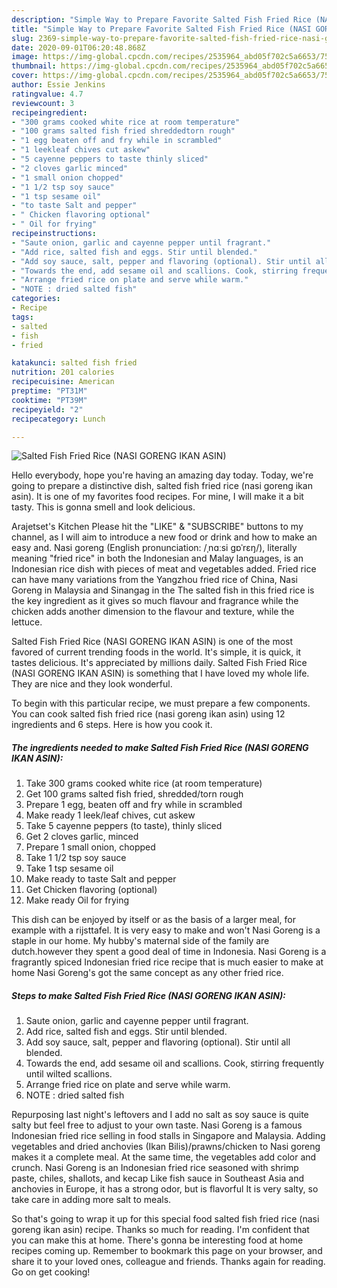 ```yaml
---
description: "Simple Way to Prepare Favorite Salted Fish Fried Rice (NASI GORENG IKAN ASIN)"
title: "Simple Way to Prepare Favorite Salted Fish Fried Rice (NASI GORENG IKAN ASIN)"
slug: 2369-simple-way-to-prepare-favorite-salted-fish-fried-rice-nasi-goreng-ikan-asin
date: 2020-09-01T06:20:48.868Z
image: https://img-global.cpcdn.com/recipes/2535964_abd05f702c5a6653/751x532cq70/salted-fish-fried-rice-nasi-goreng-ikan-asin-recipe-main-photo.jpg
thumbnail: https://img-global.cpcdn.com/recipes/2535964_abd05f702c5a6653/751x532cq70/salted-fish-fried-rice-nasi-goreng-ikan-asin-recipe-main-photo.jpg
cover: https://img-global.cpcdn.com/recipes/2535964_abd05f702c5a6653/751x532cq70/salted-fish-fried-rice-nasi-goreng-ikan-asin-recipe-main-photo.jpg
author: Essie Jenkins
ratingvalue: 4.7
reviewcount: 3
recipeingredient:
- "300 grams cooked white rice at room temperature"
- "100 grams salted fish fried shreddedtorn rough"
- "1 egg beaten off and fry while in scrambled"
- "1 leekleaf chives cut askew"
- "5 cayenne peppers to taste thinly sliced"
- "2 cloves garlic minced"
- "1 small onion chopped"
- "1 1/2 tsp soy sauce"
- "1 tsp sesame oil"
- "to taste Salt and pepper"
- " Chicken flavoring optional"
- " Oil for frying"
recipeinstructions:
- "Saute onion, garlic and cayenne pepper until fragrant."
- "Add rice, salted fish and eggs. Stir until blended."
- "Add soy sauce, salt, pepper and flavoring (optional). Stir until all blended."
- "Towards the end, add sesame oil and scallions. Cook, stirring frequently until wilted scallions."
- "Arrange fried rice on plate and serve while warm."
- "NOTE : dried salted fish"
categories:
- Recipe
tags:
- salted
- fish
- fried

katakunci: salted fish fried 
nutrition: 201 calories
recipecuisine: American
preptime: "PT31M"
cooktime: "PT39M"
recipeyield: "2"
recipecategory: Lunch

---
```



![Salted Fish Fried Rice (NASI GORENG IKAN ASIN)](https://img-global.cpcdn.com/recipes/2535964_abd05f702c5a6653/751x532cq70/salted-fish-fried-rice-nasi-goreng-ikan-asin-recipe-main-photo.jpg)

Hello everybody, hope you're having an amazing day today. Today, we're going to prepare a distinctive dish, salted fish fried rice (nasi goreng ikan asin). It is one of my favorites food recipes. For mine, I will make it a bit tasty. This is gonna smell and look delicious.

Arajetset&#39;s Kitchen Please hit the &#34;LIKE&#34; &amp; &#34;SUBSCRIBE&#34; buttons to my channel, as I will aim to introduce a new food or drink and how to make an easy and. Nasi goreng (English pronunciation: /ˌnɑːsi ɡɒˈrɛŋ/), literally meaning &#34;fried rice&#34; in both the Indonesian and Malay languages, is an Indonesian rice dish with pieces of meat and vegetables added. Fried rice can have many variations from the Yangzhou fried rice of China, Nasi Goreng in Malaysia and Sinangag in the The salted fish in this fried rice is the key ingredient as it gives so much flavour and fragrance while the chicken adds another dimension to the flavour and texture, while the lettuce.

Salted Fish Fried Rice (NASI GORENG IKAN ASIN) is one of the most favored of current trending foods in the world. It's simple, it is quick, it tastes delicious. It's appreciated by millions daily. Salted Fish Fried Rice (NASI GORENG IKAN ASIN) is something that I have loved my whole life. They are nice and they look wonderful.


To begin with this particular recipe, we must prepare a few components. You can cook salted fish fried rice (nasi goreng ikan asin) using 12 ingredients and 6 steps. Here is how you cook it.

<!--inarticleads1-->

##### The ingredients needed to make Salted Fish Fried Rice (NASI GORENG IKAN ASIN):

1. Take 300 grams cooked white rice (at room temperature)
1. Get 100 grams salted fish fried, shredded/torn rough
1. Prepare 1 egg, beaten off and fry while in scrambled
1. Make ready 1 leek/leaf chives, cut askew
1. Take 5 cayenne peppers (to taste), thinly sliced
1. Get 2 cloves garlic, minced
1. Prepare 1 small onion, chopped
1. Take 1 1/2 tsp soy sauce
1. Take 1 tsp sesame oil
1. Make ready to taste Salt and pepper
1. Get  Chicken flavoring (optional)
1. Make ready  Oil for frying


This dish can be enjoyed by itself or as the basis of a larger meal, for example with a rijsttafel. It is very easy to make and won&#39;t Nasi Goreng is a staple in our home. My hubby&#39;s maternal side of the family are dutch.however they spent a good deal of time in Indonesia. Nasi Goreng is a fragrantly spiced Indonesian fried rice recipe that is much easier to make at home Nasi Goreng&#39;s got the same concept as any other fried rice. 

<!--inarticleads2-->

##### Steps to make Salted Fish Fried Rice (NASI GORENG IKAN ASIN):

1. Saute onion, garlic and cayenne pepper until fragrant.
1. Add rice, salted fish and eggs. Stir until blended.
1. Add soy sauce, salt, pepper and flavoring (optional). Stir until all blended.
1. Towards the end, add sesame oil and scallions. Cook, stirring frequently until wilted scallions.
1. Arrange fried rice on plate and serve while warm.
1. NOTE : dried salted fish


Repurposing last night&#39;s leftovers and I add no salt as soy sauce is quite salty but feel free to adjust to your own taste. Nasi Goreng is a famous Indonesian fried rice selling in food stalls in Singapore and Malaysia. Adding vegetables and dried anchovies (Ikan Bilis)/prawns/chicken to Nasi goreng makes it a complete meal. At the same time, the vegetables add color and crunch. Nasi Goreng is an Indonesian fried rice seasoned with shrimp paste, chiles, shallots, and kecap Like fish sauce in Southeast Asia and anchovies in Europe, it has a strong odor, but is flavorful It is very salty, so take care in adding more salt to meals. 

So that's going to wrap it up for this special food salted fish fried rice (nasi goreng ikan asin) recipe. Thanks so much for reading. I'm confident that you can make this at home. There's gonna be interesting food at home recipes coming up. Remember to bookmark this page on your browser, and share it to your loved ones, colleague and friends. Thanks again for reading. Go on get cooking!
